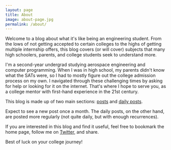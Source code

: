 ```yaml
---
layout: page
title: About
image: about-page.jpg
permalink: /about/
---
```


Welcome to a blog about what it's like being an engineering student. From the lows of not getting accepted to certain colleges to the highs of getting multiple internship offers, this blog covers (or will cover) subjects that many high schoolers, parents, and college students seek to understand more.

I'm a second-year undergrad studying aerospace engineering and computer programming. When I was in high school, my parents didn't know what the SATs were, so I had to mostly figure out the college admission process on my own. I navigated through these challenging times by asking for help or looking for it on the internet. That's where I hope to serve you, as a college mentor with first-hand experience in the 21st century.


This blog is made up of two main sections: [posts](https://dnabeing.github.io//) and [daily posts](https://dnabeing.github.io//dailyposts/).

Expect to see a new post once a month. The daily posts, on the other hand, are posted more regularly (not quite daily, but with enough recurrences).

If you are interested in this blog and find it useful, feel free to bookmark the home page, follow me on [Twitter](https://twitter.com/dnabeing), and share.

Best of luck on your college journey!
